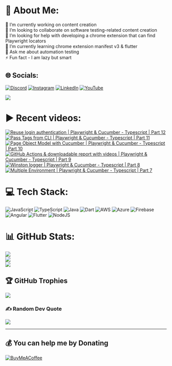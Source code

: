 # 💫 About Me:
🔭 I’m currently working on content creation<br>👯 I’m looking to collaborate on software testing-related content creation<br>🤝 I’m looking for help with developing a chrome extension that can find Playwright locators<br>🌱 I’m currently learning chrome extension manifest v3 & flutter<br>💬 Ask me about automation testing<br>⚡ Fun fact - I am lazy but smart


## 🌐 Socials:
[![Discord](https://img.shields.io/badge/Discord-%237289DA.svg?logo=discord&logoColor=white)](htttps://discord.gg/https://discord.gg/UunqzYFHPX) [![Instagram](https://img.shields.io/badge/Instagram-%23E4405F.svg?logo=Instagram&logoColor=white)](https://instagram.com/ortoknikc) [![LinkedIn](https://img.shields.io/badge/LinkedIn-%230077B5.svg?logo=linkedin&logoColor=white)](https://linkedin.com/in/ortoni) [![YouTube](https://img.shields.io/badge/YouTube-%23FF0000.svg?logo=YouTube&logoColor=white)](https://youtube.com/c/UCNcnqL0P17hISKlOxTjkJ0g) 

[![](https://visitcount.itsvg.in/api?id=ortonikc&icon=6&color=0)](https://visitcount.itsvg.in)
# ▶️ Recent videos:
<!-- BEGIN YOUTUBE-CARDS -->
[![Reuse login authentication | Playwright & Cucumber - Typescript | Part 12](https://ytcards.demolab.com/?id=zYUZujrURq0&title=Reuse+login+authentication+%7C+Playwright+%26+Cucumber+-+Typescript+%7C+Part+12&lang=en&timestamp=1688208121&background_color=%230d1117&title_color=%23ffffff&stats_color=%23dedede&width=250&border_radius=5 "Reuse login authentication | Playwright & Cucumber - Typescript | Part 12")](https://www.youtube.com/watch?v=zYUZujrURq0)
[![Pass Tags from CLI | Playwright & Cucumber - Typescript | Part 11](https://ytcards.demolab.com/?id=nlYf3M0z6UM&title=Pass+Tags+from+CLI+%7C+Playwright+%26+Cucumber+-+Typescript+%7C+Part+11&lang=en&timestamp=1688197895&background_color=%230d1117&title_color=%23ffffff&stats_color=%23dedede&width=250&border_radius=5 "Pass Tags from CLI | Playwright & Cucumber - Typescript | Part 11")](https://www.youtube.com/watch?v=nlYf3M0z6UM)
[![Page Object Model with Cucumber | Playwright & Cucumber - Typescript | Part 10](https://ytcards.demolab.com/?id=kl6jR6vHqZg&title=Page+Object+Model+with+Cucumber+%7C+Playwright+%26+Cucumber+-+Typescript+%7C+Part+10&lang=en&timestamp=1681200439&background_color=%230d1117&title_color=%23ffffff&stats_color=%23dedede&width=250&border_radius=5 "Page Object Model with Cucumber | Playwright & Cucumber - Typescript | Part 10")](https://www.youtube.com/watch?v=kl6jR6vHqZg)
[![GitHub Actions & downloadable report with videos | Playwright & Cucumber - Typescript | Part 9](https://ytcards.demolab.com/?id=1KPSIwbiyNQ&title=GitHub+Actions+%26+downloadable+report+with+videos+%7C+Playwright+%26+Cucumber+-+Typescript+%7C+Part+9&lang=en&timestamp=1680681408&background_color=%230d1117&title_color=%23ffffff&stats_color=%23dedede&width=250&border_radius=5 "GitHub Actions & downloadable report with videos | Playwright & Cucumber - Typescript | Part 9")](https://www.youtube.com/watch?v=1KPSIwbiyNQ)
[![Winston logger | Playwright & Cucumber - Typescript | Part 8](https://ytcards.demolab.com/?id=BYBLTLA7r0o&title=Winston+logger+%7C+Playwright+%26+Cucumber+-+Typescript+%7C+Part+8&lang=en&timestamp=1680592019&background_color=%230d1117&title_color=%23ffffff&stats_color=%23dedede&width=250&border_radius=5 "Winston logger | Playwright & Cucumber - Typescript | Part 8")](https://www.youtube.com/watch?v=BYBLTLA7r0o)
[![Multiple Environment | Playwright & Cucumber - Typescript | Part 7](https://ytcards.demolab.com/?id=gxokXz6S9vM&title=Multiple+Environment+%7C+Playwright+%26+Cucumber+-+Typescript+%7C+Part+7&lang=en&timestamp=1680437248&background_color=%230d1117&title_color=%23ffffff&stats_color=%23dedede&width=250&border_radius=5 "Multiple Environment | Playwright & Cucumber - Typescript | Part 7")](https://www.youtube.com/watch?v=gxokXz6S9vM)
<!-- END YOUTUBE-CARDS -->
# 💻 Tech Stack:
![JavaScript](https://img.shields.io/badge/javascript-%23323330.svg?style=for-the-badge&logo=javascript&logoColor=%23F7DF1E) ![TypeScript](https://img.shields.io/badge/typescript-%23007ACC.svg?style=for-the-badge&logo=typescript&logoColor=white) ![Java](https://img.shields.io/badge/java-%23ED8B00.svg?style=for-the-badge&logo=java&logoColor=white) ![Dart](https://img.shields.io/badge/dart-%230175C2.svg?style=for-the-badge&logo=dart&logoColor=white) ![AWS](https://img.shields.io/badge/AWS-%23FF9900.svg?style=for-the-badge&logo=amazon-aws&logoColor=white) ![Azure](https://img.shields.io/badge/azure-%230072C6.svg?style=for-the-badge&logo=azure-devops&logoColor=white) ![Firebase](https://img.shields.io/badge/firebase-%23039BE5.svg?style=for-the-badge&logo=firebase) ![Angular](https://img.shields.io/badge/angular-%23DD0031.svg?style=for-the-badge&logo=angular&logoColor=white) ![Flutter](https://img.shields.io/badge/Flutter-%2302569B.svg?style=for-the-badge&logo=Flutter&logoColor=white) ![NodeJS](https://img.shields.io/badge/node.js-6DA55F?style=for-the-badge&logo=node.js&logoColor=white)
# 📊 GitHub Stats:
![](https://github-readme-stats.vercel.app/api?username=ortonikc&theme=radical&hide_border=true&include_all_commits=true&count_private=true)<br/>
![](https://github-readme-streak-stats.herokuapp.com/?user=ortonikc&theme=radical&hide_border=true)<br/>
![](https://github-readme-stats.vercel.app/api/top-langs/?username=ortonikc&theme=radical&hide_border=true&include_all_commits=true&count_private=true&layout=compact)

## 🏆 GitHub Trophies
![](https://github-profile-trophy.vercel.app/?username=ortonikc&theme=discord&no-frame=false&no-bg=true&margin-w=4)

### ✍️ Random Dev Quote
![](https://quotes-github-readme.vercel.app/api?type=horizontal&theme=radical)

---
  ## 💰 You can help me by Donating
  [![BuyMeACoffee](https://img.shields.io/badge/Buy%20Me%20a%20Coffee-ffdd00?style=for-the-badge&logo=buy-me-a-coffee&logoColor=black)](https://buymeacoffee.com/https://www.buymeacoffee.com/letcode) 

  
<!-- Proudly created with GPRM ( https://gprm.itsvg.in ) -->
